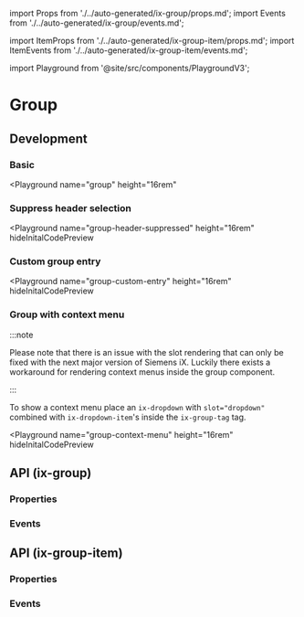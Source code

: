 import Props from './../auto-generated/ix-group/props.md';
import Events from './../auto-generated/ix-group/events.md';

import ItemProps from './../auto-generated/ix-group-item/props.md';
import ItemEvents from './../auto-generated/ix-group-item/events.md';

import Playground from '@site/src/components/PlaygroundV3';

# Group

## Development

### Basic

<Playground
name="group"
height="16rem"
>
</Playground>

### Suppress header selection

<Playground
name="group-header-suppressed"
height="16rem"
hideInitalCodePreview
>
</Playground>

### Custom group entry

<Playground
name="group-custom-entry"
height="16rem"
hideInitalCodePreview
>
</Playground>

### Group with context menu

:::note

Please note that there is an issue with the slot rendering that can only be fixed with the next major version of Siemens iX.
Luckily there exists a workaround for rendering context menus inside the group component.

:::

To show a context menu place an `ix-dropdown` with `slot="dropdown"` combined with `ix-dropdown-item`'s inside the `ix-group-tag` tag.

<Playground
name="group-context-menu"
height="16rem"
hideInitalCodePreview
>
</Playground>

## API (ix-group)

### Properties

<Props />

### Events

<Events />

## API (ix-group-item)

### Properties

<ItemProps />

### Events

<ItemEvents />
